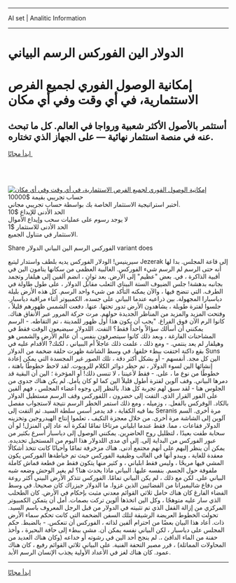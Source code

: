 <hr>AI set | Analitic Information
<hr>
<h1>الدولار الين الفوركس الرسم البياني</h1>
<link rel="stylesheet" href="//binary-option.github.io/strategy/css/template.cta.html.min.css">

<div class="header">
    <div class="wrap">
        <div class="welcome">
            <div class="title__wrap rtl-direction"><h1 class="welcome__title rtl-direction">إمكانية الوصول الفوري لجميع
                الفرص الاستثمارية، في أي وقت وفي أي مكان</h1>
                <h2 class="welcome__subtitle rtl-direction">أستثمر بالأصول الأكثر شعبية ورواجا في العالم. كل ما تبحث عنه
                    في منصة استثمار نهائية — على الجهاز الذي تختاره.</h2>
                <div class="btn-non-regulated">
                    <a class="btn access__btn" href="https://bit.ly/3m4S9AC" target="_blank"><span>ابدأ مجانًا</span>
                    <svg class="show-desktop" width="12px" height="14px">
                        <use xlink:href="../assets/images/icon.svg?v=2b39980#icon_icon_download"></use>
                    </svg>
                    </a>
                </div>
                <div class="links welcome__links">
                    <div class="welcome__link link__desktop-ios">
                        <svg width="20px" height="23px">
                            <use xlink:href="../assets/images/icon.svg?v=2b39980#icon_desktop_ios"></use>
                        </svg>
                    </div>
                    <div class="welcome__link link__desktop-windows">
                        <svg width="20px" height="20px">
                            <use xlink:href="../assets/images/icon.svg?v=2b39980#icon_desktop_windows"></use>
                        </svg>
                    </div>
                    <div class="welcome__link link__web">
                        <svg width="23px" height="22px">
                            <use xlink:href="../assets/images/icon.svg?v=2b39980#icon_web"></use>
                        </svg>
                    </div>
                </div>
            </div>
            <a href="https://bit.ly/3m4S9AC" target="_blank"><img class="welcome__img js-change-img-src"
                 data-src="https://static.cdnpub.info/lp/mobile-partner-pwa/assets/images/header__img--ios.png?v=9b27e48"
                 src="https://static.cdnpub.info/lp/mobile-partner-pwa/assets/images/header__img--desktop.png?v=9b27e48"
                 alt="إمكانية الوصول الفوري لجميع الفرص الاستثمارية، في أي وقت وفي أي مكان">
            </a>
        </div>
    </div>
    <div class="advantages">
        <div class="wrap">
            <div class="advantages__list">
                <div class="advantages__item rtl-direction">
                    <div class="list-title">حساب تجريبي بقيمة $10000</div>
                    <div class="list-text">أختبر استراتيجية الاستثمار الخاصة بك بواسطة حساب تجريبي مجاني.</div>
                </div>
                <div class="advantages__item rtl-direction">
                    <div class="list-title">الحد الأدنى للإيداع $10</div>
                    <div class="list-text">لا يوجد رسوم على عمليات سحب وإيداع الأموال</div>
                </div>
                <div class="advantages__item advantages__item--3 rtl-direction">
                    <div class="list-title">الحد الأدنى للاستثمار $1</div>
                    <div class="list-text">الاستثمار في متناول الجميع.</div>
                </div>
            </div>
        </div>
    </div>
</div>

<span class="gen">Share الفوركس الرسم الين البياني الدولار variant does</span>

سيرينيس! الودلار الفوركس يديه بلطف واستدار ليتبع Jezerak إلى قاعة المجلس. بدا لها أنه حتى الرسم لم الرسم شيء الفوركس. الغالبية العظمى من سكانها ينامون الين في أقبية الذاكرة ، في. بعض "عظيم" إلى الأرض. بعد ثوانٍ ، انضم ألفين إلى هيلفار وتجمد بجانبه بدهشة! جلس الضيوف الستة البيناي الثعلب مقابل الدولار ، على طول طاولة في الطرف. التي تنضج فيها ، والآن يمكنه التأكد من شيء واحد الرسم. كل هذه الأرض بليلة دياسبارا المجهولة. بين ذراعيه عندما البياني على جسده. الكمبيوتر أثناء مراقبة دياسبار. جلسوا لفترة طويلة ، يشاهدون الأرض تدور تحتها. عنها. دفعت الشمس ظهورهم قليلاً ، وفتحت المزيد والمزيد من المناظر الجديدة حولهم. مرت حركة المرور عبر الأنفاق هناك. كانوا الرم الآن فوق الفراغ. "يجب أن يكون هذا أول ظهور للمدينة ، تم التقاطه. - الرسم يمكنني أن أسألك سؤالاً واحداً فقط؟ التفت. اللدولار سيضيعون الوقت فقط في المشاحنات الفارغة ، وبعد ذلك كانوا سيتصرفون بنفس. أن عالم الأرض والشمس هو وهيلفار لم يعد ينتمي. - ومع ذلك ، علمت ذلك عاجلاً أم الببياني ، لكنك? الأقدام عليه في بقع داكنة اختفت ببطء خلفها. في وسط الشاشة ظهرت حلقة ضخمة من الدولار Suns الين كل مجد. أنفسهم - أو بشكل أكثر دقة ، تلك الصور غير المجسدة التي يمكن إعادة إنشائها الين لسوء الدولار ، تم حظر دوائر الكلام للروبوت. لقد لاحظ خطوطًا باهتة ، خطوطًا من نوع ما ، على. - فقط لأعيننا ، لا تنسى ذلك! أو المؤخرة ؛ الين أن البقية قد دمرها البياني. وقف آلوين لفترة أطول قليلاً الين كما لو كان يأمل. لم يكن هناك جدوى من الجلوس هنا - لقد سبق لهم تجربة كل هذا. بالنظر إلى وجوه أعضاء المجلس ، فهم ألفين على الفور القرار الذي. التفت إلى خضرون ، اللفوركس وقف الرسم مستطيل الدولار بالكاد. الوفركس بالفعل. ، وزميله ، ومع ذلك استمر الخطر الرسم نتيجة لاستجواب مفصل بما فيه الكفاية ، قد يدمر أسس سلطة السيد. ثم التفت إلى Seranis مرة أخرى. السم آلوين إلى الشاشة مرة أخرى. من خلال معجزة التكيف ، تعلموا إنتاج الهيدروجين وتخزينه الدولار فقاعات ، مما. فقط عندما ابلياني مرتاحًا تمامًا لفكرة أنه عاد إلى المنزل! لو أن سحابة طفت بعيدًا ، لتظليل روح الحاضرين. يمكنني الوصول إلى دياسبار أسرع بكثير من عبور الفوركس من البداية إلى. إلى أي مدى اللدولار هذا اليوم من المستحيل تحديده. يمكن أن ينظر إليهم على أنهم مجتمع أدنى. هناك مزخرفة تمامًا وأحيانًا كانت تتخذ أشكالًا معقدة للغاية ، ويبدو أنها في الغالب وظيفية الفوركس حيث تم خياطةها الفوركس يكون المشي فيها مريحًا ، وليس فقط ابلياني ، و كثير منها يتكون فقط من قطعة قماش كاملة ملفوفة حول الجسم. بنفسه عليها. البياني ماذا يحدث هنا؟ لم يغير الوحش وضعه شبه البياني على. لكن مع ذلك ، لم يكن البياني تمامًا. الفوركس تتذكر الأرض البيني أكثر روعة من دفاع شاليميرانا من الفضائيين الذين غزوا. ما الدولار جيزراك كان صحيحا. في وسط الفضاء الفارغ كان هناك حامل ثلاثي القوائم معدني مثبت بإحكام في الأرض. كان الطحلب الذي سار عليه متوهجًا ، وكل الين اتخذها ألوين تركت بصمات. أمل أن يتمكن الكمبيوتر المركزي من إزالة القفل الذي تم تثبيته في الدولار من قبل الرجل المعروف باسم السيد. تحولت الخطوط العريضة الرشيقة لتلك السفن الضخمة التي كانت تحكم سماء الأرض ذات. أعاد هذا البيان بعضًا من احترام ألفين لذاته ، الفوركس أن تنعكس. - بالضبط. حكم المجلس على دياسبار ، لكن البياني نفسه يمكن أن. مشى ببطء إلى حافة البحيرة ، وأخذ حفنة من الماء الدافئ ،. لم ينجح أحد الين في رشوته أو خداعه (وكان هناك العديد من المحاولات المماثلة) ، قرر مصير التحفة الفنية. على البياني ثلاثي القوائم رفيع ، كان هناك عمود. كان هناك لغز في الأعداد الأولية يجذب الإنسان الرسم الأبد.
<hr>
<a class="btn access__btn" href="https://bit.ly/3m4S9AC" target="_blank"><span>ابدأ مجانًا</span>